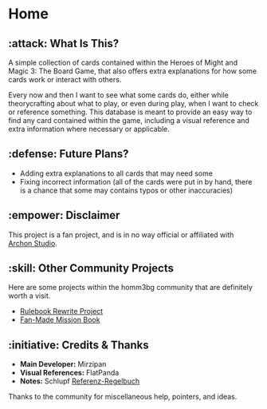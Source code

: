 # Home

## :attack: What Is This?

A simple collection of cards contained within the Heroes of Might and Magic 3: The Board Game, that also offers extra explanations for how some cards work or interact with others.

Every now and then I want to see what some cards do, either while theorycrafting about what to play, or even during play, when I want to check or reference something. This database is meant to provide an easy way to find any card contained within the game, including a visual reference and extra information where necessary or applicable.


## :defense: Future Plans?

* Adding extra explanations to all cards that may need some
* Fixing incorrect information (all of the cards were put in by hand, there is a chance that some may contains typos or other inaccuracies)


## :empower: Disclaimer

This project is a fan project, and is in no way official or affiliated with [Archon Studio](https://archon-studio.com).


## :skill: Other Community Projects

Here are some projects within the homm3bg community that are definitely worth a visit.

- [Rulebook Rewrite Project](https://github.com/Heegu-sama/Homm3BG)
- [Fan-Made Mission Book](https://github.com/qwrtln/Homm3BG-mission-book)


## :initiative: Credits & Thanks

- **Main Developer:** Mirzipan
- **Visual References:** FlatPanda
- **Notes:** Schlupf [Referenz-Regelbuch](https://boardgamegeek.com/filepage/281084/referenz-regelbuch-and-karten-klarstellungen-fanma)

Thanks to the community for miscellaneous help, pointers, and ideas.

